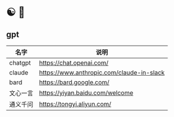 # ☯️ 🤖

## gpt

| 名字     | 说明                                      |
| -------- | ----------------------------------------- |
| chatgpt  | https://chat.openai.com/                  |
| claude   | https://www.anthropic.com/claude-in-slack |
| bard     | https://bard.google.com/                  |
| 文心一言 | https://yiyan.baidu.com/welcome           |
| 通义千问 | https://tongyi.aliyun.com/                |
